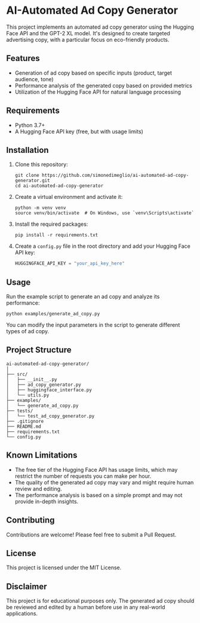 # AI-Automated Ad Copy Generator

This project implements an automated ad copy generator using the Hugging Face API and the GPT-2 XL model. It's designed to create targeted advertising copy, with a particular focus on eco-friendly products.

## Features

- Generation of ad copy based on specific inputs (product, target audience, tone)
- Performance analysis of the generated copy based on provided metrics
- Utilization of the Hugging Face API for natural language processing

## Requirements

- Python 3.7+
- A Hugging Face API key (free, but with usage limits)

## Installation

1. Clone this repository:

   ```
   git clone https://github.com/simonedimeglio/ai-automated-ad-copy-generator.git
   cd ai-automated-ad-copy-generator
   ```

2. Create a virtual environment and activate it:

   ```
   python -m venv venv
   source venv/bin/activate  # On Windows, use `venv\Scripts\activate`
   ```

3. Install the required packages:

   ```
   pip install -r requirements.txt
   ```

4. Create a `config.py` file in the root directory and add your Hugging Face API key:
   ```python
   HUGGINGFACE_API_KEY = "your_api_key_here"
   ```

## Usage

Run the example script to generate an ad copy and analyze its performance:

```
python examples/generate_ad_copy.py
```

You can modify the input parameters in the script to generate different types of ad copy.

## Project Structure

```
ai-automated-ad-copy-generator/
│
├── src/
│   ├── __init__.py
│   ├── ad_copy_generator.py
│   ├── huggingface_interface.py
│   └── utils.py
├── examples/
│   └── generate_ad_copy.py
├── tests/
│   └── test_ad_copy_generator.py
├── .gitignore
├── README.md
├── requirements.txt
└── config.py
```

## Known Limitations

- The free tier of the Hugging Face API has usage limits, which may restrict the number of requests you can make per hour.
- The quality of the generated ad copy may vary and might require human review and editing.
- The performance analysis is based on a simple prompt and may not provide in-depth insights.

## Contributing

Contributions are welcome! Please feel free to submit a Pull Request.

## License

This project is licensed under the MIT License.

## Disclaimer

This project is for educational purposes only. The generated ad copy should be reviewed and edited by a human before use in any real-world applications.
